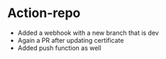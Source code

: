 # Action-repo
- Added a webhook with a new branch that is dev
- Again a PR after updating certificate
- Added push function as well
